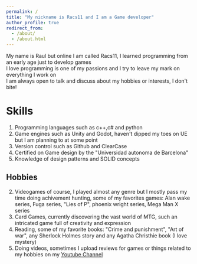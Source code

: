 ```yaml
---
permalink: /
title: "My nickname is Racs11 and I am a Game developer"
author_profile: true
redirect_from: 
  - /about/
  - /about.html
---
```





My name is Raul but online I am called Racs11, I learned programming from an early age just to develop games
<br>
I love programming is one of my passions and I try to leave my mark on everything I work on
<br>
I am always open to talk and discuss about my hobbies or interests, I don't bite! 
<br>

Skills
======
1. Programming languages such as c++,c# and python
1. Game engines such as Unity and Godot, haven't dipped my toes on UE but I am planning to at some point
1. Version control such as Github and ClearCase
1. Certified on Game design by the "Universidad autonoma de Barcelona"  
1. Knowledge of design patterns and SOLID concepts 

Hobbies
------
2. Videogames of course, I played almost any genre but I mostly pass my time doing achivement hunting, some of my favorites games: Alan wake series, Fuga series, "Lies of P", phoenix wright series, Mega Man X series
2. Card Games, currently discovering the vast world of MTG, such an intricated game full of creativity and expression
2. Reading, some of my favorite books: "Crime and punishment", "Art of war", any Sherlock Holmes story and any Agatha Christhie book (I love mystery)
2. Doing videos, sometimes I upload reviews for games or things related to my hobbies on my <a href="https://www.youtube.com/channel/UCUpFw1wkLdnqP3G39o0sSpA" >Youtube Channel </a>